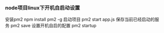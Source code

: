 ### node项目linux下开机自启动设置
安装pm2
npm install pm2 -g
启动项目
pm2 start app.js
保存当前已经启动的服务
pm2 save
设置开机自启的配置
pm2 startup
